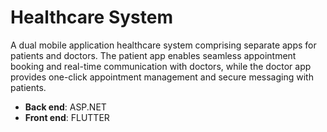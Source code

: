 # **Healthcare System**
A dual mobile application healthcare system
comprising separate apps for patients and doctors.
The patient app enables seamless appointment
booking and real-time communication with
doctors, while the doctor app provides one-click
appointment management and secure messaging
with patients.
- **Back end**: ASP.NET
- **Front end**: FLUTTER
